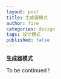 ```yaml
---
layout: post
title: 生成器模式
author: fire
categories: design
tags: 设计模式
published: false
---
```


**生成器模式**

To be continued !